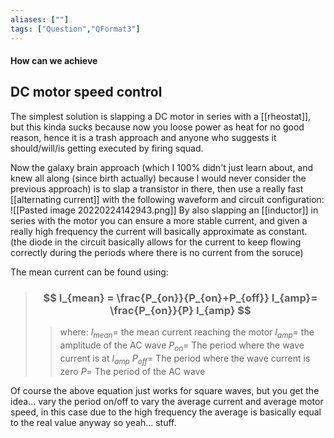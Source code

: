 ```yaml
---
aliases: [""]
tags: ["Question","QFormat3"]
---
```


#### How can we achieve
## DC motor speed control
The simplest solution is slapping a DC motor in series with a [[rheostat]], but this kinda sucks because now you loose power as heat for no good reason, hence it is a trash approach and anyone who suggests it should/will/is getting executed by firing squad.

Now the galaxy brain approach (which I 100% didn't just learn about, and knew all along (since birth actually) because I would never consider the previous approach) is to slap a transistor in there, then use a really fast [[alternating current]] with the following waveform and circuit configuration:
![[Pasted image 20220224142943.png]]
By also slapping an [[inductor]] in series with the motor you can ensure a more stable current, and given a really high frequency the current will basically approximate as constant. (the diode in the circuit basically allows for the current to keep flowing correctly during the periods where there is no current from the soruce)

The mean current can be found using:
> ### $$ I_{mean} = \frac{P_{on}}{P_{on}+P_{off}} I_{amp}= \frac{P_{on}}{P} I_{amp} $$ 
>> where:
>> $I_{mean}=$ the mean current reaching the motor
>> $I_{amp}=$ the amplitude of the AC wave 
>> $P_{on}=$ The period where the wave current is at $I_{amp}$
>> $P_{off}=$ The period where the wave current is zero
>> $P=$ The period of the AC wave

Of course the above equation just works for square waves, but you get the idea... vary the period on/off to vary the average current and average motor speed, in this case due to the high frequency the average is basically equal to the real value anyway so yeah... stuff.